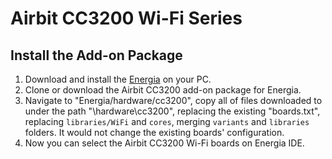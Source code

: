 # Airbit CC3200 Wi-Fi Series

## Install the Add-on Package

1. Download and install the [Energia](http://energia.nu/download/) on your PC.
2. Clone or download the Airbit CC3200 add-on package for Energia.
3. Navigate to "Energia/hardware/cc3200", copy all of files downloaded to under the path "<Energia installing path>\hardware\cc3200", replacing the existing "boards.txt", replacing `libraries/WiFi` and  `cores`, merging `variants` and `libraries` folders. It would not change the existing boards' configuration.
4. Now you can select the Airbit CC3200 Wi-Fi boards on Energia IDE.


